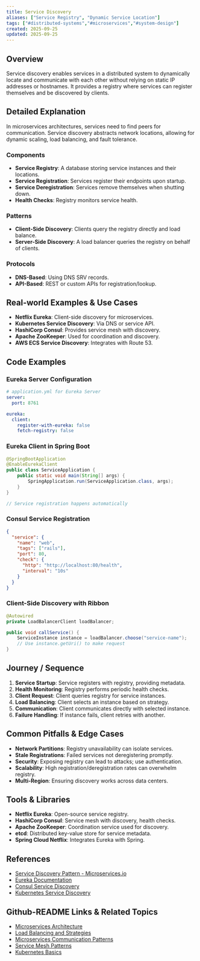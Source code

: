 ```yaml
---
title: Service Discovery
aliases: ["Service Registry", "Dynamic Service Location"]
tags: ["#distributed-systems","#microservices","#system-design"]
created: 2025-09-25
updated: 2025-09-25
---
```


## Overview

Service discovery enables services in a distributed system to dynamically locate and communicate with each other without relying on static IP addresses or hostnames. It provides a registry where services can register themselves and be discovered by clients.

## Detailed Explanation

In microservices architectures, services need to find peers for communication. Service discovery abstracts network locations, allowing for dynamic scaling, load balancing, and fault tolerance.

### Components

- **Service Registry**: A database storing service instances and their locations.
- **Service Registration**: Services register their endpoints upon startup.
- **Service Deregistration**: Services remove themselves when shutting down.
- **Health Checks**: Registry monitors service health.

### Patterns

- **Client-Side Discovery**: Clients query the registry directly and load balance.
- **Server-Side Discovery**: A load balancer queries the registry on behalf of clients.

### Protocols

- **DNS-Based**: Using DNS SRV records.
- **API-Based**: REST or custom APIs for registration/lookup.

## Real-world Examples & Use Cases

- **Netflix Eureka**: Client-side discovery for microservices.
- **Kubernetes Service Discovery**: Via DNS or service API.
- **HashiCorp Consul**: Provides service mesh with discovery.
- **Apache ZooKeeper**: Used for coordination and discovery.
- **AWS ECS Service Discovery**: Integrates with Route 53.

## Code Examples

### Eureka Server Configuration

```yaml
# application.yml for Eureka Server
server:
  port: 8761

eureka:
  client:
    register-with-eureka: false
    fetch-registry: false
```

### Eureka Client in Spring Boot

```java
@SpringBootApplication
@EnableEurekaClient
public class ServiceApplication {
    public static void main(String[] args) {
        SpringApplication.run(ServiceApplication.class, args);
    }
}

// Service registration happens automatically
```

### Consul Service Registration

```json
{
  "service": {
    "name": "web",
    "tags": ["rails"],
    "port": 80,
    "check": {
      "http": "http://localhost:80/health",
      "interval": "10s"
    }
  }
}
```

### Client-Side Discovery with Ribbon

```java
@Autowired
private LoadBalancerClient loadBalancer;

public void callService() {
    ServiceInstance instance = loadBalancer.choose("service-name");
    // Use instance.getUri() to make request
}
```

## Journey / Sequence

1. **Service Startup**: Service registers with registry, providing metadata.
2. **Health Monitoring**: Registry performs periodic health checks.
3. **Client Request**: Client queries registry for service instances.
4. **Load Balancing**: Client selects an instance based on strategy.
5. **Communication**: Client communicates directly with selected instance.
6. **Failure Handling**: If instance fails, client retries with another.

## Common Pitfalls & Edge Cases

- **Network Partitions**: Registry unavailability can isolate services.
- **Stale Registrations**: Failed services not deregistering promptly.
- **Security**: Exposing registry can lead to attacks; use authentication.
- **Scalability**: High registration/deregistration rates can overwhelm registry.
- **Multi-Region**: Ensuring discovery works across data centers.

## Tools & Libraries

- **Netflix Eureka**: Open-source service registry.
- **HashiCorp Consul**: Service mesh with discovery, health checks.
- **Apache ZooKeeper**: Coordination service used for discovery.
- **etcd**: Distributed key-value store for service metadata.
- **Spring Cloud Netflix**: Integrates Eureka with Spring.

## References

- [Service Discovery Pattern - Microservices.io](https://microservices.io/patterns/service-discovery.html)
- [Eureka Documentation](https://github.com/Netflix/eureka/wiki)
- [Consul Service Discovery](https://www.consul.io/docs/discovery/services)
- [Kubernetes Service Discovery](https://kubernetes.io/docs/concepts/services-networking/service/)

## Github-README Links & Related Topics

- [Microservices Architecture](../microservices-architecture/)
- [Load Balancing and Strategies](../load-balancing-and-strategies/)
- [Microservices Communication Patterns](../microservices-communication-patterns/)
- [Service Mesh Patterns](../service-mesh-patterns/)
- [Kubernetes Basics](../kubernetes-basics/)
